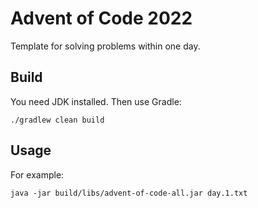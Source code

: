 # Advent of Code 2022

Template for solving problems within one day.

## Build

You need JDK installed. Then use Gradle:

```shell
./gradlew clean build
```

## Usage

For example:

```shell
java -jar build/libs/advent-of-code-all.jar day.1.txt
```

